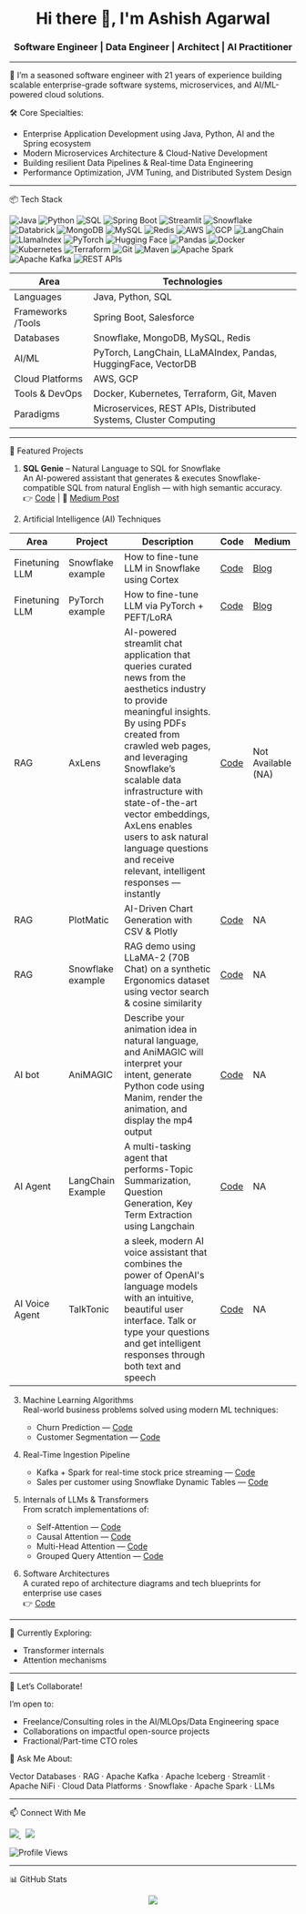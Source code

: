 <h1 align="center">Hi there 👋, I'm Ashish Agarwal</h1>
<h3 align="center">Software Engineer | Data Engineer | Architect | AI Practitioner </h3>

---

💼 I’m a seasoned software engineer with 21 years of experience building scalable enterprise-grade software systems, microservices, and AI/ML-powered cloud solutions.

🛠️ Core Specialties:

- Enterprise Application Development using Java, Python, AI and the Spring ecosystem  
- Modern Microservices Architecture & Cloud-Native Development  
- Building resilient Data Pipelines & Real-time Data Engineering  
- Performance Optimization, JVM Tuning, and Distributed System Design  

---

📦 Tech Stack

<p align="left">
  <!-- Languages -->
  <img src="https://img.shields.io/badge/Java-ED8B00?style=for-the-badge&logo=openjdk&logoColor=white" alt="Java"/>
  <img src="https://img.shields.io/badge/Python-3776AB?style=for-the-badge&logo=python&logoColor=white" alt="Python"/>
  <img src="https://img.shields.io/badge/SQL-4479A1?style=for-the-badge&logo=postgresql&logoColor=white" alt="SQL"/>
  
  <!-- Frameworks -->
  <img src="https://img.shields.io/badge/Spring%20Boot-6DB33F?style=for-the-badge&logo=spring-boot&logoColor=white" alt="Spring Boot"/>
  <img src="https://img.shields.io/badge/Streamlit-FF4B4B?style=for-the-badge&logo=streamlit&logoColor=white" alt="Streamlit"/>

  <!-- Databases -->
  <img src="https://img.shields.io/badge/Snowflake-29B4E2?style=for-the-badge&logo=snowflake&logoColor=white" alt="Snowflake"/>
  <img src="https://img.shields.io/badge/Databricks-FF3621?style=for-the-badge&logo=databricks&logoColor=fff" alt="Databrick"/>
  <img src="https://img.shields.io/badge/MongoDB-47A248?style=for-the-badge&logo=mongodb&logoColor=white" alt="MongoDB"/>
  <img src="https://img.shields.io/badge/MySQL-00758F?style=for-the-badge&logo=mysql&logoColor=white" alt="MySQL"/>
  <img src="https://img.shields.io/badge/Redis-DC382D?style=for-the-badge&logo=redis&logoColor=white" alt="Redis"/>

  <!-- Cloud -->
  <img src="https://img.shields.io/badge/AWS-FF9900?style=for-the-badge&logo=amazon-aws&logoColor=white" alt="AWS"/>
  <img src="https://img.shields.io/badge/Google%20Cloud-4285F4?style=for-the-badge&logo=google-cloud&logoColor=white" alt="GCP"/>

  <!-- AI/ML Tools -->
  <img src="https://img.shields.io/badge/LangChain-000000?style=for-the-badge&logo=LangChain&logoColor=white" alt="LangChain"/>
  <img src="https://img.shields.io/badge/LlamaIndex-4B0082?style=for-the-badge&logoColor=white" alt="LlamaIndex"/>
  <img src="https://img.shields.io/badge/PyTorch-EE4C2C?style=for-the-badge&logo=pytorch&logoColor=white" alt="PyTorch"/>
  <img src="https://img.shields.io/badge/Hugging%20Face-FCC624?style=for-the-badge&logo=huggingface&logoColor=black" alt="Hugging Face"/>
  <img src="https://img.shields.io/badge/Pandas-150458?style=for-the-badge&logo=pandas&logoColor=white" alt="Pandas"/>

  <!-- Tools & DevOps -->
  <img src="https://img.shields.io/badge/Docker-2496ED?style=for-the-badge&logo=docker&logoColor=white" alt="Docker"/>
  <img src="https://img.shields.io/badge/Kubernetes-326CE5?style=for-the-badge&logo=kubernetes&logoColor=white" alt="Kubernetes"/>
  <img src="https://img.shields.io/badge/Terraform-7B42BC?style=for-the-badge&logo=terraform&logoColor=white" alt="Terraform"/>
  <img src="https://img.shields.io/badge/Git-F05032?style=for-the-badge&logo=git&logoColor=white" alt="Git"/>
  <img src="https://img.shields.io/badge/Maven-C71A36?style=for-the-badge&logo=apache-maven&logoColor=white" alt="Maven"/>

  <!-- Other -->
  <img src="https://img.shields.io/badge/Apache%20Spark-E25A1C?style=for-the-badge&logo=apachespark&logoColor=white" alt="Apache Spark"/>
  <img src="https://img.shields.io/badge/Apache%20Kafka-231F20?style=for-the-badge&logo=apachekafka&logoColor=white" alt="Apache Kafka"/>
  <img src="https://img.shields.io/badge/APIs-006400?style=for-the-badge&logo=apidoc&logoColor=white" alt="REST APIs"/>
</p>


| Area              | Technologies                                                                 |
|-------------------|-------------------------------------------------------------------------------|
| Languages         | Java, Python, SQL                                                             |
| Frameworks /Tools | Spring Boot, Salesforce                                                       |
| Databases         | Snowflake, MongoDB, MySQL, Redis                                              |
| AI/ML             | PyTorch, LangChain, LLaMAIndex, Pandas, HuggingFace, VectorDB                 |
| Cloud Platforms   | AWS, GCP                                                                      |
| Tools & DevOps    | Docker, Kubernetes, Terraform, Git, Maven                                     |
| Paradigms         | Microservices, REST APIs, Distributed Systems, Cluster Computing              |

---

🌟 Featured Projects

1. **SQL Genie** – Natural Language to SQL for Snowflake  
   An AI-powered assistant that generates & executes Snowflake-compatible SQL from natural English — with high semantic accuracy.  
   👉 [Code](https://github.com/toashishagarwal/Snowflake-AI) | 📖 [Medium Post](https://toashishagarwal.medium.com/from-natural-language-to-sql-approaches-and-challenges-in-text2sql-d1252ff86321)

2. Artificial Intelligence (AI) Techniques

| **Area** | **Project**       | **Description**                                   | **Code**                         | **Medium**                                     |
|----------|---------|---------------------------------------------------|----------------------------------|------------------------------------------------|
| Finetuning LLM | Snowflake example| How to fine-tune LLM in Snowflake using Cortex     | [Code](https://github.com/toashishagarwal/Snowflake-AI/tree/main/3%20Fine%20Tuning%20LLM%20Model) | [Blog](https://toashishagarwal.medium.com/fine-tune-llm-model-using-snowflake-cortex-practical-use-case-5328a3f9038c) |
| Finetuning LLM  |     PyTorch example     | How to fine-tune LLM via PyTorch + PEFT/LoRA                    | [Code](https://github.com/toashishagarwal/DeepLearningPyTorch/blob/main/DemoFineTuningLLM.ipynb) | [Blog](https://toashishagarwal.medium.com/how-to-fine-tune-a-llm-using-lora-5fdb6dea11a6)         |
| RAG | AxLens | AI-powered streamlit chat application that queries curated news from the aesthetics industry to provide meaningful insights. By using PDFs created from crawled web pages, and leveraging Snowflake’s scalable data infrastructure with state-of-the-art vector embeddings, AxLens enables users to ask natural language questions and receive relevant, intelligent responses — instantly      | [Code](https://github.com/toashishagarwal/Snowflake-AI/tree/main/5%20AxLens)       | Not Available (NA) |
| RAG | PlotMatic   | AI-Driven Chart Generation with CSV & Plotly         | [Code](https://github.com/toashishagarwal/ChartsLLM) | NA |  
| RAG | Snowflake example   | RAG demo using LLaMA-2 (70B Chat) on a synthetic Ergonomics dataset using vector search & cosine similarity  | [Code](https://github.com/toashishagarwal/Snowflake-AI/blob/main/4%20RAG/demoRAG.ipynb)  | NA |  
| AI bot | AniMAGIC   | Describe your animation idea in natural language, and AniMAGIC will interpret your intent, generate Python code using Manim, render the animation, and display the mp4 output         | [Code](https://github.com/toashishagarwal/AniMAGIC)| NA | 
|  AI Agent  | LangChain Example| A multi-tasking agent that performs-Topic Summarization, Question Generation, Key Term Extraction using Langchain      | [Code](https://github.com/toashishagarwal/Langchain/blob/main/agent.py) | NA | 
|  AI Voice Agent  | TalkTonic| a sleek, modern AI voice assistant that combines the power of OpenAI's language models with an intuitive, beautiful user interface. Talk or type your questions and get intelligent responses through both text and speech      | [Code](https://github.com/toashishagarwal/TalkTonic) | NA | 

3. Machine Learning Algorithms  
   Real-world business problems solved using modern ML techniques:
   - Churn Prediction — [Code](https://github.com/toashishagarwal/ML-Programs/tree/main/ChurnPredictor)  
   - Customer Segmentation — [Code](https://github.com/toashishagarwal/ML-Programs/tree/main/CustomerSegmentation)

4. Real-Time Ingestion Pipeline
   - Kafka + Spark for real-time stock price streaming — [Code](https://github.com/toashishagarwal/demoRealTimePipeline)
   - Sales per customer using Snowflake Dynamic Tables — [Code](https://github.com/toashishagarwal/Snowflake-AI/blob/main/SnowflakeETL_DynamicTables.sql)

5. Internals of LLMs & Transformers  
   From scratch implementations of:
   - Self-Attention — [Code](https://github.com/toashishagarwal/InsideLLM-Transformers/blob/main/SelfAttention.ipynb)  
   - Causal Attention — [Code](https://github.com/toashishagarwal/InsideLLM-Transformers/blob/main/CausalAttention.ipynb)  
   - Multi-Head Attention — [Code](https://github.com/toashishagarwal/InsideLLM-Transformers/blob/main/MultiHeadAttention.ipynb)  
   - Grouped Query Attention — [Code](https://github.com/toashishagarwal/InsideLLM-Transformers/blob/main/GroupedQueryAttention.ipynb)  

6. Software Architectures <br>
   A curated repo of architecture diagrams and tech blueprints for enterprise use cases  
   👉 [Code](https://github.com/toashishagarwal/ArchitectureDiagrams)

---

🧩 Currently Exploring:

- Transformer internals  
- Attention mechanisms

---

🤝 Let’s Collaborate!

I’m open to:

- Freelance/Consulting roles in the AI/MLOps/Data Engineering space  
- Collaborations on impactful open-source projects  
- Fractional/Part-time CTO roles

🧵 Ask Me About:

Vector Databases · RAG · Apache Kafka · Apache Iceberg · Streamlit · Apache NiFi · Cloud Data Platforms · Snowflake · Apache Spark · LLMs

---

📫 Connect With Me

<a href="https://www.linkedin.com/in/toashishagarwal15">
  <img src="https://img.shields.io/badge/LinkedIn-0077B5?style=flat-square&logo=linkedin&logoColor=white" />
</a> &nbsp;

<a href="https://toashishagarwal.medium.com/">
  <img src="https://img.shields.io/badge/Medium-12100E?style=flat-square&logo=medium&logoColor=white" />
</a>

![Profile Views](https://komarev.com/ghpvc/?username=toashishagarwal&color=green)

---

📊 GitHub Stats

<p align="center">
  <img src="https://github-readme-stats.vercel.app/api?username=toashishagarwal&show_icons=true&theme=transparent" />
</p>
